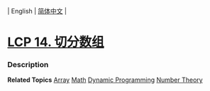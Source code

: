 | English | [简体中文](README.md) |

# [LCP 14. 切分数组](https://leetcode.cn/problems/qie-fen-shu-zu)
 ### Description

**Related Topics**  [Array](https://leetcode.cn/tag/array) [Math](https://leetcode.cn/tag/math) [Dynamic Programming](https://leetcode.cn/tag/dynamic-programming) [Number Theory](https://leetcode.cn/tag/number-theory) 